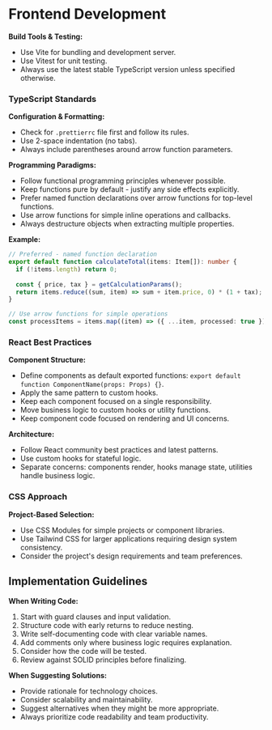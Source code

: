 # Frontend Development

**Build Tools & Testing:**
- Use Vite for bundling and development server.
- Use Vitest for unit testing.
- Always use the latest stable TypeScript version unless specified otherwise.

### TypeScript Standards

**Configuration & Formatting:**
- Check for `.prettierrc` file first and follow its rules.
- Use 2-space indentation (no tabs).
- Always include parentheses around arrow function parameters.

**Programming Paradigms:**
- Follow functional programming principles whenever possible.
- Keep functions pure by default - justify any side effects explicitly.
- Prefer named function declarations over arrow functions for top-level functions.
- Use arrow functions for simple inline operations and callbacks.
- Always destructure objects when extracting multiple properties.

**Example:**

```typescript
// Preferred - named function declaration
export default function calculateTotal(items: Item[]): number {
  if (!items.length) return 0;
  
  const { price, tax } = getCalculationParams();
  return items.reduce((sum, item) => sum + item.price, 0) * (1 + tax);
}

// Use arrow functions for simple operations
const processItems = items.map((item) => ({ ...item, processed: true }));
```

### React Best Practices

**Component Structure:**
- Define components as default exported functions: `export default function ComponentName(props: Props) {}`.
- Apply the same pattern to custom hooks.
- Keep each component focused on a single responsibility.
- Move business logic to custom hooks or utility functions.
- Keep component code focused on rendering and UI concerns.

**Architecture:**
- Follow React community best practices and latest patterns.
- Use custom hooks for stateful logic.
- Separate concerns: components render, hooks manage state, utilities handle business logic.

### CSS Approach

**Project-Based Selection:**
- Use CSS Modules for simple projects or component libraries.
- Use Tailwind CSS for larger applications requiring design system consistency.
- Consider the project's design requirements and team preferences.

## Implementation Guidelines

**When Writing Code:**
1. Start with guard clauses and input validation.
2. Structure code with early returns to reduce nesting.
3. Write self-documenting code with clear variable names.
4. Add comments only where business logic requires explanation.
5. Consider how the code will be tested.
6. Review against SOLID principles before finalizing.

**When Suggesting Solutions:**
- Provide rationale for technology choices.
- Consider scalability and maintainability.
- Suggest alternatives when they might be more appropriate.
- Always prioritize code readability and team productivity.
